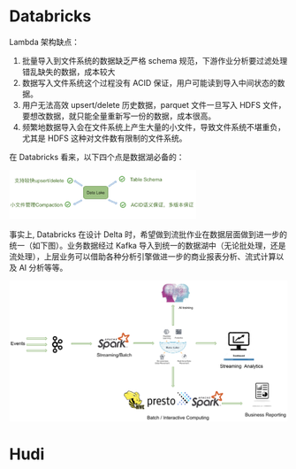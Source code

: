 # Databricks

Lambda 架构缺点：

1. 批量导入到文件系统的数据缺乏严格 schema 规范，下游作业分析要过滤处理错乱缺失的数据，成本较大
2. 数据写入文件系统这个过程没有 ACID 保证，用户可能读到导入中间状态的数据。
3. 用户无法高效 upsert/delete 历史数据，parquet 文件一旦写入 HDFS 文件，要想改数据，就只能全量重新写一份的数据，成本很高。
4. 频繁地数据导入会在文件系统上产生大量的小文件，导致文件系统不堪重负，尤其是 HDFS 这种对文件数有限制的文件系统。



在 Databricks 看来，以下四个点是数据湖必备的：

<img src="https://raw.githubusercontent.com/Light-Towers/picture/master/noctilucent-lamp/cfc2def53e9970d2cbc99aed2e33edac.png" alt="img" style="zoom: 33%;" />

事实上,  Databricks 在设计 Delta 时，希望做到流批作业在数据层面做到进一步的统一（如下图）。业务数据经过 Kafka 导入到统一的数据湖中（无论批处理，还是流处理），上层业务可以借助各种分析引擎做进一步的商业报表分析、流式计算以及 AI 分析等等。

<img src="https://raw.githubusercontent.com/Light-Towers/picture/master/noctilucent-lamp/4061e37fc18c7669f2bd63e1310829e4.png" alt="img" style="zoom:50%;" />



# Hudi

[1]:https://azure.microsoft.com/zh-cn/resources/cloud-computing-dictionary/what-is-a-data-lake	"什么是数据湖？"
[2]:https://aws.amazon.com/cn/what-is/data-lake/	"什么是数据湖？"
[3]:https://www.infoq.cn/article/fjebconxd2sz9wloykfo	"深度对比 Delta、Iceberg 和 Hudi 三大开源数据湖方案"

